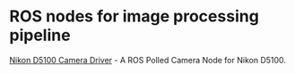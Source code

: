 # ROS nodes for image processing pipeline


[Nikon D5100 Camera Driver](scripts/README.md) - A ROS Polled Camera Node for Nikon D5100.   




    


    